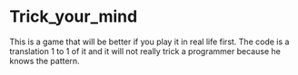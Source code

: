 # Trick_your_mind
This is a game that will be better if you play it in real life first. 
The code is a translation 1 to 1 of it and it will not really trick a programmer because he knows the pattern.

